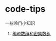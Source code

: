 # code-tips
一些冷门小知识


1. [稀疏数组和密集数组](https://github.com/Jiasm/code-tips/blob/master/JavaScript/Array/%E7%A8%80%E7%96%8F%E6%95%B0%E7%BB%84%E5%92%8C%E5%AF%86%E9%9B%86%E6%95%B0%E7%BB%84.md)
